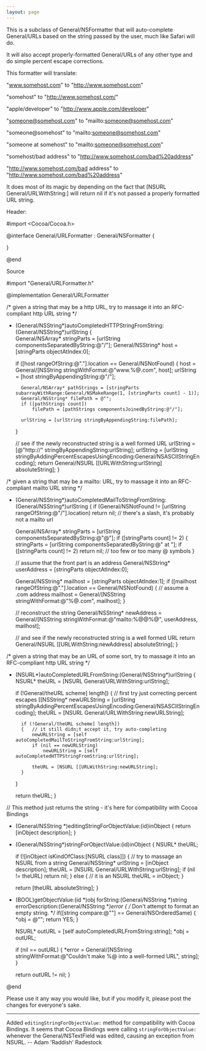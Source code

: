 ```yaml
---
layout: page
---
```


This is a subclass of General/NSFormatter that will auto-complete General/URLs based on the string passed by the user, much like Safari will do.

It will also accept properly-formatted General/URLs of any other type and do simple percent escape corrections.

This formatter will translate:

"www.somehost.com"    to    "http://www.somehost.com"

"somehost"                    to    "http://www.somehost.com/"

"apple/developer"    to    "http://www.apple.com/developer"

"someone@somehost.com" to "mailto:someone@somehost.com"

"someone@somehost" to "mailto:someone@somehost.com"

"someone at somehost" to "mailto:someone@somehost.com"

"somehost/bad address" to "http://www.somehost.com/bad%20address"

"http://www.somehost.com/bad address" to "http://www.somehost.com/bad%20address"

It does most of its magic by depending on the fact that [NSURL General/URLWithString:] will return nil if it's not passed a properly formatted URL string.

Header:
    
#import <Cocoa/Cocoa.h>


@interface General/URLFormatter : General/NSFormatter {

}

@end




Source
    
#import "General/URLFormatter.h"


@implementation General/URLFormatter

/* given a string that may be a http URL, try to massage it into an RFC-compliant http URL string */
- (General/NSString*)autoCompletedHTTPStringFromString:(General/NSString*)urlString
{	
	General/NSArray* stringParts = [urlString componentsSeparatedByString:@"/"];
	General/NSString* host = [stringParts objectAtIndex:0];
    
	if ([host rangeOfString:@"."].location == General/NSNotFound)
	{ 
		host = General/[NSString stringWithFormat:@"www.%@.com", host];
		urlString = [host stringByAppendingString:@"/"];
		
		General/NSArray* pathStrings = [stringParts subarrayWithRange:General/NSMakeRange(1, [stringParts count] - 1)];
		General/NSString* filePath = @"";
		if ([pathStrings count])
			filePath = [pathStrings componentsJoinedByString:@"/"];

		urlString = [urlString stringByAppendingString:filePath];
	}
	
	// see if the newly reconstructed string is a well formed URL
	urlString = [@"http://" stringByAppendingString:urlString];
	urlString = [urlString stringByAddingPercentEscapesUsingEncoding:General/NSASCIIStringEncoding];
	return General/NSURL [[URLWithString:urlString] absoluteString];
}

/* given a string that may be a mailto: URL, try to massage it into an RFC-compliant mailto URL string */
- (General/NSString*)autoCompletedMailToStringFromString:(General/NSString*)urlString
{
	if (General/NSNotFound != [urlString rangeOfString:@"/"].location)
		return nil; // there's a slash, it's probably not a mailto url

	General/NSArray* stringParts = [urlString componentsSeparatedByString:@"@"];
	if ([stringParts count] != 2)
	{	
		stringParts = [urlString componentsSeparatedByString:@" at "];
		if ([stringParts count] != 2)
			return nil; // too few or too many @ symbols
	}
	
	// assume that the front part is an address
	General/NSString* userAddress = [stringParts objectAtIndex:0];
	
	General/NSString* mailhost = [stringParts objectAtIndex:1];
	if ([mailhost rangeOfString:@"."].location == General/NSNotFound)
	{
		// assume a .com address
		mailhost = General/[NSString stringWithFormat:@"%@.com", mailhost];
	}
	
	// reconstruct the string
	General/NSString* newAddress = General/[NSString stringWithFormat:@"mailto:%@@%@", userAddress, mailhost];
	
	// and see if the newly reconstructed string is a well formed URL
	return General/NSURL [[URLWithString:newAddress] absoluteString];
}


/* given a string that may be an URL of some sort, try to massage it into an RFC-compliant http URL string */
- (NSURL*)autoCompletedURLFromString:(General/NSString*)urlString
{
    NSURL* theURL = [NSURL General/URLWithString:urlString];
	
    if (!General/theURL scheme] length])
    {
		// first try just correcting percent escapes
		[[NSString* newURLString = [urlString stringByAddingPercentEscapesUsingEncoding:General/NSASCIIStringEncoding];
		theURL = [NSURL General/URLWithString:newURLString];
		
		if (!General/theURL scheme] length])
		{	// it still didn;t accept it, try auto-completing
			newURLString = [self autoCompletedMailToStringFromString:urlString];
			if (nil == newURLString)
				newURLString = [self autoCompletedHTTPStringFromString:urlString];
			
			theURL = [NSURL [[URLWithString:newURLString];
		}
    }
        
	return theURL;
}

// This method just returns the string - it's here for compatibility with Cocoa Bindings
- (General/NSString *)editingStringForObjectValue:(id)inObject
{
	return [inObject description];
}

- (General/NSString*)stringForObjectValue:(id)inObject
{
	NSURL* theURL;

    if (![inObject isKindOfClass:[NSURL class]])
	{
		// try to massage an NSURL from a string
		General/NSString* urlString = [inObject description];
		theURL = [NSURL General/URLWithString:urlString];
		if (nil != theURL)
			return nil;
	}
	else
	{	// it is an NSURL
		theURL = inObject;
	}
	
	return [theURL absoluteString];
}


- (BOOL)getObjectValue:(id *)obj forString:(General/NSString *)string errorDescription:(General/NSString **)error
{
	/* Don't attempt to format an empty string. */
	if([string compare:@""] == General/NSOrderedSame)
	{
		*obj = @"";
		return YES;
	}

	NSURL* outURL = [self autoCompletedURLFromString:string];
	*obj = outURL;
		
	if (nil == outURL)
	{
		*error = General/[NSString stringWithFormat:@"Couldn't make  %@ into a well-formed URL", string];
	}
	
	return outURL != nil;
}

@end



Please use it any way you would like, but if you modify it, please post the changes for everyone's sake.

----

Added <code>editingStringForObjectValue:</code> method for compatibility with Cocoa Bindings. It seems that Cocoa Bindings were calling <code>stringForObjectValue:</code> whenever the General/NSTextField was edited, causing an exception from NSURL.
-- Adam 'Raddish' Radestock